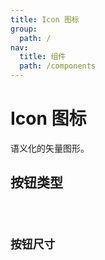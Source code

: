 ```yaml
---
title: Icon 图标
group:
  path: /
nav:
  title: 组件
  path: /components
---
```


# Icon 图标

语义化的矢量图形。

## 按钮类型

<code src="./demo/type.tsx" />

## 按钮尺寸

<code src="./demo/size.tsx" />
